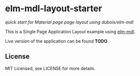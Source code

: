 # elm-mdl-layout-starter

_quick start for Material page page layout using dubois/elm-mdl_

This is a Single Page Application Layout example using [elm-mdl](https://debois.github.io/elm-mdl/). 

Live version of the application can be found **TODO**

## License

MIT Licensed, see LICENSE for more details.
